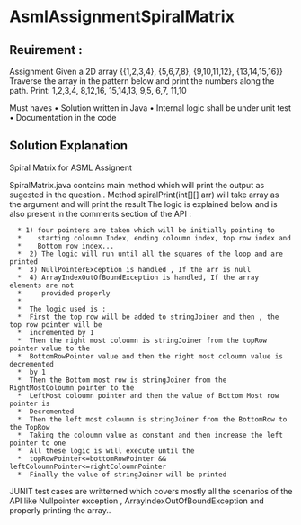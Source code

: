# AsmlAssignmentSpiralMatrix

Reuirement : 
----------------------------------------
Assignment
Given a 2D array
{{1,2,3,4},
{5,6,7,8},
{9,10,11,12},
{13,14,15,16}}
Traverse the array in the pattern below and print the numbers along the path.
Print: 1,2,3,4, 8,12,16, 15,14,13, 9,5, 6,7, 11,10

Must haves
• Solution written in Java
• Internal logic shall be under unit test
• Documentation in the code

Solution Explanation
------------------------------

 Spiral Matrix for ASML Assignent
 
 SpiralMatrix.java contains main method which will print the output as sugested in the question..
 Method spiralPrint(int[][] arr) will take array as the argument and will print the result 
 The logic is explained below and is also present in the comments section of the API :
 
	  * 1) four pointers are taken which will be initially pointing to 
	  *    starting coloumn Index, ending coloumn index, top row index and 
	  *    Bottom row index...
	  *  2) The logic will run until all the squares of the loop and are printed
	  *  3) NullPointerException is handled , If the arr is null
	  *  4) ArrayIndexOutOfBoundException is handled, If the array elements are not 
	  *     provided properly
	  *  
	  *  The logic used is : 
	  *  First the top row will be added to stringJoiner and then , the top row pointer will be 
	  *  incremented by 1 
	  *  Then the right most coloumn is stringJoiner from the topRow pointer value to the
	  *  BottomRowPointer value and then the right most coloumn value is decremented
	  *  by 1 
	  *  Then the Bottom most row is stringJoiner from the RightMostColoumn pointer to the 
	  *  LeftMost coloumn pointer and then the value of Bottom Most row pointer is
	  *  Decremented 
	  *  Then the left most coloumn is stringJoiner from the BottomRow to the TopRow
	  *  Taking the coloumn value as constant and then increase the left pointer to one
	  *  All these logic is will execute until the 
	  *  topRowPointer<=bottomRowPointer && leftColoumnPointer<=rightColoumnPointer
	  *  Finally the value of stringJoiner will be printed 
   
   JUNIT test cases are writterned which covers mostly all the scenarios of the API like Nullpointer exception , ArrayIndexOutOfBoundException and 
   properly printing the array..
   

